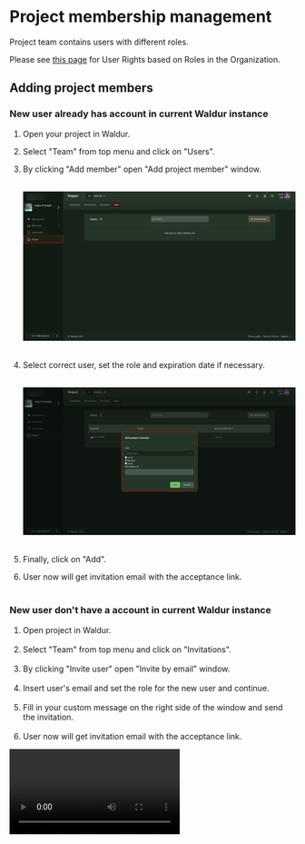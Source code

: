 # Project membership management

Project team contains users with different roles.

Please see [this page](https://docs.waldur.com/latest/about/glossaries/structure/) for User Rights based on Roles in the Organization.

## Adding project members

### New user already has account in current Waldur instance

1. Open your project in Waldur.
2. Select "Team" from top menu and click on "Users".
3. By clicking "Add member" open "Add project member" window.<br><br>

    ![Select organization](../img/add-member-1.jpg)<br><br>

4. Select correct user, set the role and expiration date if necessary.<br><br>

    ![Select organization](../img/add-member-2.jpg)<br><br>

5. Finally, click on "Add".
6. User now will get invitation email with the acceptance link.<br><br>

### New user don't have a account in current Waldur instance

1. Open project in Waldur.<br><br>
2. Select "Team" from top menu and click on "Invitations".<br><br>
3. By clicking "Invite user" open "Invite by email" window.<br><br>
4. Insert user's email and set the role for the new user and continue.<br><br>
5. Fill in your custom message on the right side of the window and send the invitation.<br><br>
6. User now will get invitation email with the acceptance link.

![type:video](../img/send_invitation.mp4)


